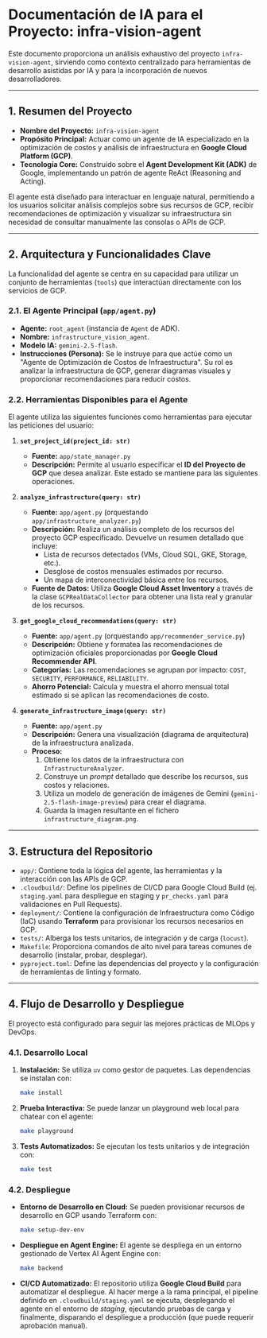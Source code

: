 # Documentación de IA para el Proyecto: infra-vision-agent

Este documento proporciona un análisis exhaustivo del proyecto `infra-vision-agent`, sirviendo como contexto centralizado para herramientas de desarrollo asistidas por IA y para la incorporación de nuevos desarrolladores.

---

## 1. Resumen del Proyecto

- **Nombre del Proyecto:** `infra-vision-agent`
- **Propósito Principal:** Actuar como un agente de IA especializado en la optimización de costos y análisis de infraestructura en **Google Cloud Platform (GCP)**.
- **Tecnología Core:** Construido sobre el **Agent Development Kit (ADK)** de Google, implementando un patrón de agente ReAct (Reasoning and Acting).

El agente está diseñado para interactuar en lenguaje natural, permitiendo a los usuarios solicitar análisis complejos sobre sus recursos de GCP, recibir recomendaciones de optimización y visualizar su infraestructura sin necesidad de consultar manualmente las consolas o APIs de GCP.

---

## 2. Arquitectura y Funcionalidades Clave

La funcionalidad del agente se centra en su capacidad para utilizar un conjunto de herramientas (`tools`) que interactúan directamente con los servicios de GCP.

### 2.1. El Agente Principal (`app/agent.py`)

- **Agente:** `root_agent` (instancia de `Agent` de ADK).
- **Nombre:** `infrastructure_vision_agent`.
- **Modelo IA:** `gemini-2.5-flash`.
- **Instrucciones (Persona):** Se le instruye para que actúe como un "Agente de Optimización de Costos de Infraestructura". Su rol es analizar la infraestructura de GCP, generar diagramas visuales y proporcionar recomendaciones para reducir costos.

### 2.2. Herramientas Disponibles para el Agente

El agente utiliza las siguientes funciones como herramientas para ejecutar las peticiones del usuario:

1.  **`set_project_id(project_id: str)`**
    - **Fuente:** `app/state_manager.py`
    - **Descripción:** Permite al usuario especificar el **ID del Proyecto de GCP** que desea analizar. Este estado se mantiene para las siguientes operaciones.

2.  **`analyze_infrastructure(query: str)`**
    - **Fuente:** `app/agent.py` (orquestando `app/infrastructure_analyzer.py`)
    - **Descripción:** Realiza un análisis completo de los recursos del proyecto GCP especificado. Devuelve un resumen detallado que incluye:
        - Lista de recursos detectados (VMs, Cloud SQL, GKE, Storage, etc.).
        - Desglose de costos mensuales estimados por recurso.
        - Un mapa de interconectividad básica entre los recursos.
    - **Fuente de Datos:** Utiliza **Google Cloud Asset Inventory** a través de la clase `GCPRealDataCollector` para obtener una lista real y granular de los recursos.

3.  **`get_google_cloud_recommendations(query: str)`**
    - **Fuente:** `app/agent.py` (orquestando `app/recommender_service.py`)
    - **Descripción:** Obtiene y formatea las recomendaciones de optimización oficiales proporcionadas por **Google Cloud Recommender API**.
    - **Categorías:** Las recomendaciones se agrupan por impacto: `COST`, `SECURITY`, `PERFORMANCE`, `RELIABILITY`.
    - **Ahorro Potencial:** Calcula y muestra el ahorro mensual total estimado si se aplican las recomendaciones de costo.

4.  **`generate_infrastructure_image(query: str)`**
    - **Fuente:** `app/agent.py`
    - **Descripción:** Genera una visualización (diagrama de arquitectura) de la infraestructura analizada.
    - **Proceso:**
        1.  Obtiene los datos de la infraestructura con `InfrastructureAnalyzer`.
        2.  Construye un *prompt* detallado que describe los recursos, sus costos y relaciones.
        3.  Utiliza un modelo de generación de imágenes de Gemini (`gemini-2.5-flash-image-preview`) para crear el diagrama.
        4.  Guarda la imagen resultante en el fichero `infrastructure_diagram.png`.

---

## 3. Estructura del Repositorio

-   `app/`: Contiene toda la lógica del agente, las herramientas y la interacción con las APIs de GCP.
-   `.cloudbuild/`: Define los pipelines de CI/CD para Google Cloud Build (ej. `staging.yaml` para despliegue en staging y `pr_checks.yaml` para validaciones en Pull Requests).
-   `deployment/`: Contiene la configuración de Infraestructura como Código (IaC) usando **Terraform** para provisionar los recursos necesarios en GCP.
-   `tests/`: Alberga los tests unitarios, de integración y de carga (`locust`).
-   `Makefile`: Proporciona comandos de alto nivel para tareas comunes de desarrollo (instalar, probar, desplegar).
-   `pyproject.toml`: Define las dependencias del proyecto y la configuración de herramientas de linting y formato.

---

## 4. Flujo de Desarrollo y Despliegue

El proyecto está configurado para seguir las mejores prácticas de MLOps y DevOps.

### 4.1. Desarrollo Local

1.  **Instalación:** Se utiliza `uv` como gestor de paquetes. Las dependencias se instalan con:
    ```bash
    make install
    ```
2.  **Prueba Interactiva:** Se puede lanzar un playground web local para chatear con el agente:
    ```bash
    make playground
    ```
3.  **Tests Automatizados:** Se ejecutan los tests unitarios y de integración con:
    ```bash
    make test
    ```

### 4.2. Despliegue

-   **Entorno de Desarrollo en Cloud:** Se pueden provisionar recursos de desarrollo en GCP usando Terraform con:
    ```bash
    make setup-dev-env
    ```
-   **Despliegue en Agent Engine:** El agente se despliega en un entorno gestionado de Vertex AI Agent Engine con:
    ```bash
    make backend
    ```
-   **CI/CD Automatizado:** El repositorio utiliza **Google Cloud Build** para automatizar el despliegue. Al hacer merge a la rama principal, el pipeline definido en `.cloudbuild/staging.yaml` se ejecuta, desplegando el agente en el entorno de *staging*, ejecutando pruebas de carga y finalmente, disparando el despliegue a producción (que puede requerir aprobación manual).